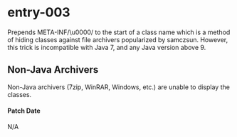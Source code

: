 # entry-003
Prepends META-INF/\u0000/ to the start of a class name which is a method of hiding classes against file
archivers popularized by samczsun. However, this trick is incompatible with Java 7, and any Java version above 9.

## Non-Java Archivers
Non-Java archivers (7zip, WinRAR, Windows, etc.) are unable to display the classes.

#### Patch Date
N/A
